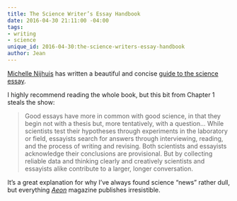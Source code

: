 ```yaml
---
title: The Science Writer’s Essay Handbook
date: 2016-04-30 21:11:00 -04:00
tags:
- writing
- science
unique_id: 2016-04-30:the-science-writers-essay-handbook
author: Jean
---
```


[Michelle Nijhuis](http://www.michellenijhuis.com/) has written a beautiful and concise [guide to the science essay](http://www.amazon.com/Science-Writers-Essay-Handbook-Compelling/dp/0692654666/ref=tmm_pap_swatch_0?_encoding=UTF8&qid=&sr=).

I highly recommend reading the whole book, but this bit from Chapter 1 steals the show:

> Good essays have more in common with good science, in that they begin not with a thesis but, more tentatively, with a question… While scientists test their hypotheses through experiments in the laboratory or field, essayists search for answers through interviewing, reading, and the process of writing and revising. Both scientists and essayists acknowledge their conclusions are provisional. But by collecting reliable data and thinking clearly and creatively scientists and essayists alike contribute to a larger, longer conversation.

It’s a great explanation for why I’ve always found science “news” rather dull, but everything *[Aeon](https://aeon.co/)* magazine publishes irresistible.